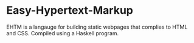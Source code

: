 # Easy-Hypertext-Markup
EHTM is a langauge for building static webpages that complies to HTML and CSS. Compiled using a Haskell program. 
